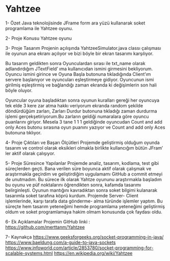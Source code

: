 # Yahtzee

1-	Özet
Java teknolojisinde JFrame form ara yüzü kullanarak soket programlama ile Yahtzee oyunu.

2-	Proje Konusu
Yahtzee oyunu

3-	Proje Tasarım
Projenin açılışında YahtzeeSimulator.java classı çalışması ile oyunun ana ekranı açılıyor ve bizi böyle bir ekran tasarımı karşılıyor.
 
Bu tasarım geldikten sonra Oyunculardan sırası ile txt_name olarak adlandırdığım JTextField’ ıma kullanıcıdan ismini girmesini bekliyorum. Oyuncu ismini girince ve Oyuna Başla butonuna tıkladığında 
Client’ım servere başlanıyor ve oyuncuları eşleştirmeye gidiyor. Oyuncunun ismi girilmiş eşleştirmiş ve bağlandığı zaman ekranda ki değişimlerin son hali böyle oluyor.

Oyuncular oyuna başladıktan sonra oyunun kuralları gereği her oyuncuya tek elde 3 kere zar atma hakkı veriyorum ekranda random şekilde döndürdüğüm zarları, Zarları Durdur butonuna tıkladığı zaman durdurma işlemi gerçekşetiriyorum.Bu zarların geldiği numaralara göre oyuncu puanlarını giriyor. Mesela 3 tane 1 1 1 geldiğinde oyuncudan Count and add only Aces butonu sırasına oyun puanını yazıyor ve Count and add only Aces butonuna tıklıyor.
 
 

4-	Proje Çıktıları ve Başarı Ölçütleri
Projemde geliştirmiş olduğum oyunda tasarım ve control olarak  eksikleri olmakla birlikte kullancığım bütün JFram’ ler aktif olarak çalışıyor. 


5-	Proje Süresince Yapılanlar
Projemde analiz, tasarım,  kodlama, test gibi süreçlerden geçti. Bana verilen süre boyunca aktif olarak çalışmak ve araştırmakla geçirdim ve geliştirdiğim uygulamamı GitHub a commit etmeyi de unutmadım. Bu sürece ilk olarak Yahtze oyununu araştırmakla başladım bu oyunu ve püf noktalarını öğrendikten sonra, kafamda tasarımı belirginleşti. Oyunun mantığını kavradıktan sonra soket bilgimi kulanarak tasarımla soket tarafına köprü kurdum. Projemde Server- Client işlemlerinde, karşı tarafa data gönderme- alma türünde işlemler yaptım. Bu süreçte hem tasarım yeteneğimi hemde programlama yeteneğimi geliştirmiş oldum ve soket programlamaya hakim olmam konusunda çok faydası oldu.


6-	Ek Açıklamalar
Projemin GitHub linki :  https://github.com/merttanm/Yahtzee

7-	Kaynakça
https://www.geeksforgeeks.org/socket-programming-in-java/
https://www.baeldung.com/a-guide-to-java-sockets
https://www.infoworld.com/article/2853780/socket-programming-for-scalable-systems.html
https://en.wikipedia.org/wiki/Yahtzee

